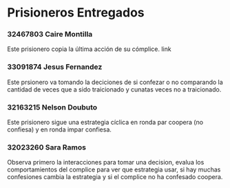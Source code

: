 # Prisioneros Entregados

### 32467803 Caire Montilla
Este prisionero copia la última acción de su cómplice.
link 
### 33091874 Jesus Fernandez
Este prsionero va tomando la deciciones de si confezar o no comparando la cantidad de veces que a sido traicionado y cunatas veces no a  traicionado.
### 32163215 Nelson Doubuto
Este prisionero sigue una estrategia cíclica en ronda par coopera (no confiesa) y en ronda impar confiesa.
### 32023260 Sara Ramos
Observa primero la interacciones para tomar una decision, evalua los comportamientos del complice para ver que estrategia usar, si hay muchas confesiones cambia la estrategia y si el complice no ha  confesado coopera.
